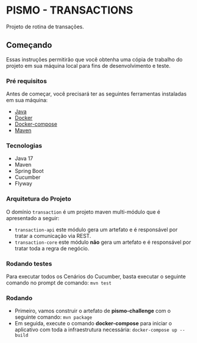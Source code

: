 # PISMO - TRANSACTIONS

Projeto de rotina de transações.

## Começando

Essas instruções permitirão que você obtenha uma cópia de trabalho do projeto em sua máquina local para fins de desenvolvimento e teste.

### Pré requisitos

Antes de começar, você precisará ter as seguintes ferramentas instaladas em sua máquina:

- [Java](https://jdk.java.net/java-se-ri/17)
- [Docker](https://docs.docker.com/get-docker/)
- [Docker-compose](https://docs.docker.com/compose/install/)
- [Maven](https://maven.apache.org/download.cgi)

### Tecnologias

- Java 17
- Maven
- Spring Boot
- Cucumber
- Flyway

### Arquitetura do Projeto

O domínio ```transaction``` é um projeto maven multi-módulo que é apresentado a seguir:
- ```transaction-api``` este módulo gera um artefato e é responsável por tratar a comunicação via REST.
- ```transaction-core``` este módulo **não** gera um artefato e é responsável por tratar toda a regra de negócio.

### Rodando testes

Para executar todos os Cenários do Cucumber, basta executar o seguinte comando no prompt de comando:
```mvn test```

### Rodando

- Primeiro, vamos construir o artefato de **pismo-challenge** com o seguinte comando: 
```mvn package``` <br/>
- Em seguida, execute o comando **docker-compose** para iniciar o aplicativo com toda a infraestrutura necessária: 
```docker-compose up --build```
